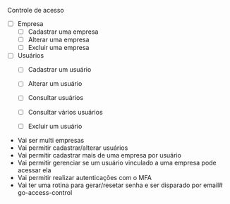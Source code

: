 Controle de acesso



- [ ] Empresa
  - [ ] Cadastrar uma empresa
  - [ ] Alterar uma empresa
  - [ ] Excluir uma empresa
- [ ] Usuários
  - [ ] Cadastrar um usuário
  - [ ] Alterar um usuário
  - [ ] Consultar usuários
  - [ ] Consultar vários usuários
  - [ ] Excluir um usuário


* Vai ser multi empresas
* Vai permitir cadastrar/alterar usuários
* Vai permitir cadastrar mais de uma empresa por usuário
* Vai permitir gerenciar se um usuário vinculado a uma empresa pode acessar ela
* Vai permitir realizar autenticações com o MFA
* Vai ter uma rotina para gerar/resetar senha e ser disparado por email# go-access-control
